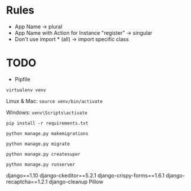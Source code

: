 # Rules
 * App Name -> plural
 * App Name with Action for Instance "register" -> singular
 * Don't use import * (all) -> import specific class

# TODO
 * Pipfile



`virtualenv venv`

 Linux & Mac:
`source venv/bin/activate`

 Windows:
`venv\Scripts\activate`

`pip install -r requirements.txt`

`python manage.py makemigrations`

`python manage.py migrate`

`python manage.py createsuper`

`python manage.py runserver`



django==1.10
django-ckeditor==5.2.1
django-crispy-forms==1.6.1
django-recaptcha==1.2.1
django-cleanup
Pillow
